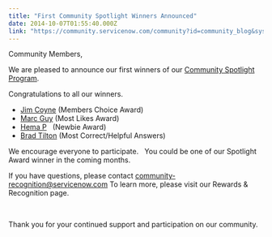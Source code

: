 ```yaml
---
title: "First Community Spotlight Winners Announced"
date: 2014-10-07T01:55:40.000Z
link: "https://community.servicenow.com/community?id=community_blog&sys_id=9bfca6a5dbd0dbc01dcaf3231f961900"
---
```

<p>Community Members,</p><p></p><p>We are pleased to announce our first winners of our <a title="mmunity.servicenow.com/community/experts-corner/rewards-and-recognition" href="http://community.servicenow.com/community/experts-corner/rewards-and-recognition">Community Spotlight Program</a>.</p><p></p><p>Congratulations to all our winners.</p><p></p><ul><li><a title="" _jive_internal="true" href="/community?id=community_user_profile&user=8352da29dbd81fc09c9ffb651f9619c7">Jim Coyne</a> (Members Choice Award)</li><li><a title="Marc Guy" __default_attr="2026" __jive_macro_name="user" class="jive_macro_user jive_macro" data-orig-content="Marc Guy" href="/community?id=community_user_profile&user=a8ef4a61db581fc09c9ffb651f9619e7">Marc Guy</a> (Most Likes Award)</li><li><a title="Hema P" __default_attr="28724" __jive_macro_name="user" class="jive_macro_user jive_macro" data-orig-content="Hema P" href="/community?id=community_user_profile&user=441416eddb1c1fc09c9ffb651f961912">Hema P</a>   (Newbie Award)</li><li><a title="Brad Tilton" __default_attr="2204" __jive_macro_name="user" class="jive_macro_user jive_macro" data-orig-content="Brad Tilton" href="/community?id=community_user_profile&user=90e1da21dbd81fc09c9ffb651f961977">Brad Tilton</a> (Most Correct/Helpful Answers)</li></ul><p></p><p>We encourage everyone to participate.   You could be one of our Spotlight Award winner in the coming months.</p><p></p><p><span>If you have questions, please contact </span><a title="k-email-small" class="jive-link-email-small" href="mailto:community-recognition@servicenow.com">community-recognition@servicenow.com</a><span> To learn more, please visit our Rewards &amp; Recognition page.</span></p><p><span><br/></span></p><p><span>Thank you for your continued support and participation on our community.</span></p><p><span><br/></span></p>